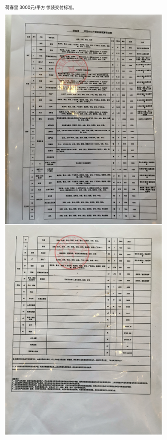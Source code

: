 荷春里 3000元/平方 惊装交付标准。

![Image text](https://github.com/sugaror/hechunli/blob/master/p1.jpg)
![Image text](https://github.com/sugaror/hechunli/blob/master/p2.jpg)
